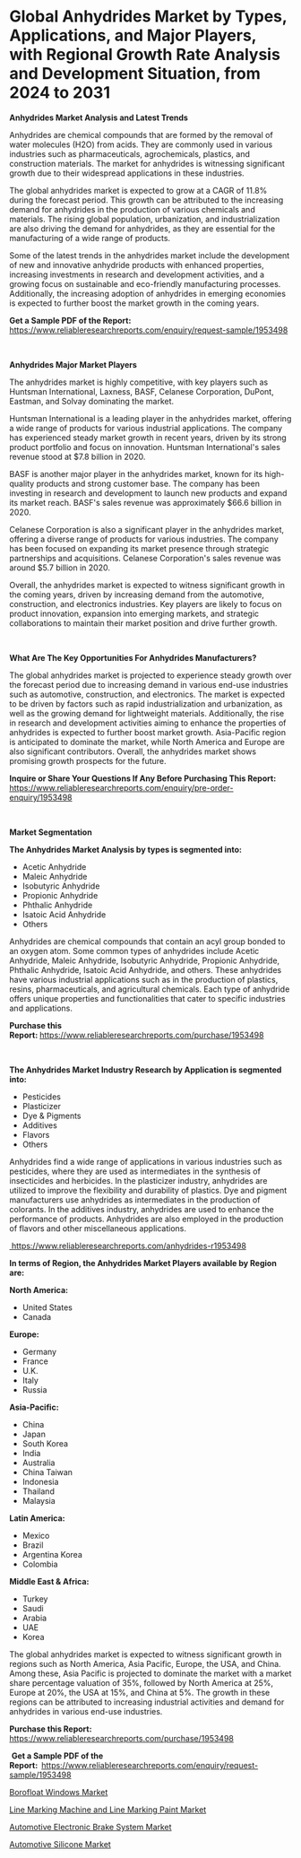 <p><h1>Global Anhydrides Market by Types, Applications, and Major Players, with Regional Growth Rate Analysis and Development Situation, from 2024 to 2031</h1></p><p><strong>Anhydrides Market Analysis and Latest Trends</strong></p>
<p><p>Anhydrides are chemical compounds that are formed by the removal of water molecules (H2O) from acids. They are commonly used in various industries such as pharmaceuticals, agrochemicals, plastics, and construction materials. The market for anhydrides is witnessing significant growth due to their widespread applications in these industries.</p><p>The global anhydrides market is expected to grow at a CAGR of 11.8% during the forecast period. This growth can be attributed to the increasing demand for anhydrides in the production of various chemicals and materials. The rising global population, urbanization, and industrialization are also driving the demand for anhydrides, as they are essential for the manufacturing of a wide range of products.</p><p>Some of the latest trends in the anhydrides market include the development of new and innovative anhydride products with enhanced properties, increasing investments in research and development activities, and a growing focus on sustainable and eco-friendly manufacturing processes. Additionally, the increasing adoption of anhydrides in emerging economies is expected to further boost the market growth in the coming years.</p></p>
<p><strong>Get a Sample PDF of the Report:&nbsp;</strong> <a href="https://www.reliableresearchreports.com/enquiry/request-sample/1953498">https://www.reliableresearchreports.com/enquiry/request-sample/1953498</a></p>
<p>&nbsp;</p>
<p><strong>Anhydrides Major Market Players</strong></p>
<p><p>The anhydrides market is highly competitive, with key players such as Huntsman International, Laxness, BASF, Celanese Corporation, DuPont, Eastman, and Solvay dominating the market.</p><p>Huntsman International is a leading player in the anhydrides market, offering a wide range of products for various industrial applications. The company has experienced steady market growth in recent years, driven by its strong product portfolio and focus on innovation. Huntsman International's sales revenue stood at $7.8 billion in 2020.</p><p>BASF is another major player in the anhydrides market, known for its high-quality products and strong customer base. The company has been investing in research and development to launch new products and expand its market reach. BASF's sales revenue was approximately $66.6 billion in 2020.</p><p>Celanese Corporation is also a significant player in the anhydrides market, offering a diverse range of products for various industries. The company has been focused on expanding its market presence through strategic partnerships and acquisitions. Celanese Corporation's sales revenue was around $5.7 billion in 2020.</p><p>Overall, the anhydrides market is expected to witness significant growth in the coming years, driven by increasing demand from the automotive, construction, and electronics industries. Key players are likely to focus on product innovation, expansion into emerging markets, and strategic collaborations to maintain their market position and drive further growth.</p></p>
<p>&nbsp;</p>
<p><strong>What Are The Key Opportunities For Anhydrides Manufacturers?</strong></p>
<p><p>The global anhydrides market is projected to experience steady growth over the forecast period due to increasing demand in various end-use industries such as automotive, construction, and electronics. The market is expected to be driven by factors such as rapid industrialization and urbanization, as well as the growing demand for lightweight materials. Additionally, the rise in research and development activities aiming to enhance the properties of anhydrides is expected to further boost market growth. Asia-Pacific region is anticipated to dominate the market, while North America and Europe are also significant contributors. Overall, the anhydrides market shows promising growth prospects for the future.</p></p>
<p><strong>Inquire or Share Your Questions If Any Before Purchasing This Report:</strong> <a href="https://www.reliableresearchreports.com/enquiry/pre-order-enquiry/1953498">https://www.reliableresearchreports.com/enquiry/pre-order-enquiry/1953498</a></p>
<p>&nbsp;</p>
<p><strong>Market Segmentation</strong></p>
<p><strong>The Anhydrides Market Analysis by types is segmented into:</strong></p>
<p><ul><li>Acetic Anhydride</li><li>Maleic Anhydride</li><li>Isobutyric Anhydride</li><li>Propionic Anhydride</li><li>Phthalic Anhydride</li><li>Isatoic Acid Anhydride</li><li>Others</li></ul></p>
<p><p>Anhydrides are chemical compounds that contain an acyl group bonded to an oxygen atom. Some common types of anhydrides include Acetic Anhydride, Maleic Anhydride, Isobutyric Anhydride, Propionic Anhydride, Phthalic Anhydride, Isatoic Acid Anhydride, and others. These anhydrides have various industrial applications such as in the production of plastics, resins, pharmaceuticals, and agricultural chemicals. Each type of anhydride offers unique properties and functionalities that cater to specific industries and applications.</p></p>
<p><strong>Purchase this Report:&nbsp;</strong><a href="https://www.reliableresearchreports.com/purchase/1953498">https://www.reliableresearchreports.com/purchase/1953498</a></p>
<p>&nbsp;</p>
<p><strong>The Anhydrides Market Industry Research by Application is segmented into:</strong></p>
<p><ul><li>Pesticides</li><li>Plasticizer</li><li>Dye & Pigments</li><li>Additives</li><li>Flavors</li><li>Others</li></ul></p>
<p><p>Anhydrides find a wide range of applications in various industries such as pesticides, where they are used as intermediates in the synthesis of insecticides and herbicides. In the plasticizer industry, anhydrides are utilized to improve the flexibility and durability of plastics. Dye and pigment manufacturers use anhydrides as intermediates in the production of colorants. In the additives industry, anhydrides are used to enhance the performance of products. Anhydrides are also employed in the production of flavors and other miscellaneous applications.</p></p>
<p><a href="https://www.reliableresearchreports.com/anhydrides-r1953498">&nbsp;https://www.reliableresearchreports.com/anhydrides-r1953498</a></p>
<p><strong>In terms of Region, the Anhydrides Market Players available by Region are:</strong></p>
<p>
    <p> <strong> North America: </strong>
        <ul>
            <li>United States</li>
            <li>Canada</li>
        </ul>
        </p> 
    <p> <strong> Europe: </strong>
        <ul>
            <li>Germany</li>
            <li>France</li>
            <li>U.K.</li>
            <li>Italy</li>
            <li>Russia</li>
        </ul>
        </p> 
    <p> <strong> Asia-Pacific: </strong>
        <ul>
            <li>China</li>
            <li>Japan</li>
            <li>South Korea</li>
            <li>India</li>
            <li>Australia</li>
            <li>China Taiwan</li>
            <li>Indonesia</li>
            <li>Thailand</li>
            <li>Malaysia</li>
        </ul>
        </p> 
    <p> <strong> Latin America: </strong>
        <ul>
            <li>Mexico</li>
            <li>Brazil</li>
            <li>Argentina Korea</li>
            <li>Colombia</li>
        </ul>
        </p> 
    <p> <strong> Middle East & Africa: </strong>
        <ul>
            <li>Turkey</li>
            <li>Saudi</li>
            <li>Arabia</li>
            <li>UAE</li>
            <li>Korea</li>
        </ul>
    </p>
    </p>
<p><p>The global anhydrides market is expected to witness significant growth in regions such as North America, Asia Pacific, Europe, the USA, and China. Among these, Asia Pacific is projected to dominate the market with a market share percentage valuation of 35%, followed by North America at 25%, Europe at 20%, the USA at 15%, and China at 5%. The growth in these regions can be attributed to increasing industrial activities and demand for anhydrides in various end-use industries.</p></p>
<p><strong>Purchase this Report: </strong><a href="https://www.reliableresearchreports.com/purchase/1953498">https://www.reliableresearchreports.com/purchase/1953498</a></p>
<p>&nbsp;<strong>Get a Sample PDF of the Report:&nbsp;&nbsp;</strong><a href="https://www.reliableresearchreports.com/enquiry/request-sample/1953498">https://www.reliableresearchreports.com/enquiry/request-sample/1953498</a></p>
<p><strong></strong></p>
<p><p><a href="https://github.com/ChiragRp1/Market-Research-Report-List-5/blob/main/borofloat-windows-market.md">Borofloat Windows Market</a></p><p><a href="https://github.com/abdelrhmankishk22/Market-Research-Report-List-5/blob/main/line-marking-machine-and-line-marking-paint-market.md">Line Marking Machine and Line Marking Paint Market</a></p><p><a href="https://medium.com/@mayekuhic78/automotive-electronic-brake-system-market-research-report-includes-analysis-on-market-size-share-ac1f38c6d93c">Automotive Electronic Brake System Market</a></p><p><a href="https://medium.com/@kimwalker1923/global-automotive-silicone-market-size-and-market-trends-analysis-by-regional-outlook-competitive-006f0664d1fa">Automotive Silicone Market</a></p></p>